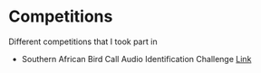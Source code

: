 # Competitions

Different competitions that I took part in

- Southern African Bird Call Audio Identification Challenge [Link](fowl_escapades)
